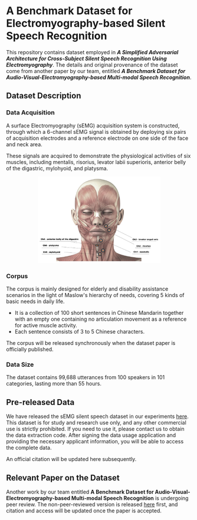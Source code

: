 # A Benchmark Dataset for Electromyography-based Silent Speech Recognition 

This repository contains dataset employed in ***A Simplified Adversarial Architecture for Cross-Subject Silent Speech Recognition Using Electromyography***.
The details and original provenance of the dataset come from another paper by our team, entitled ***A Benchmark Dataset for Audio-Visual-Electromyography-based Multi-modal Speech Recognition***.


## Dataset Description

### Data Acquisition 

A surface Electromyography (sEMG) acquisition system is constructed, through which a 6-channel sEMG signal is obtained by deploying six pairs of acquisition electrodes and a reference electrode on one side of the face and neck area. 

These signals are acquired to demonstrate the physiological activities of six muscles, including mentalis, risorius, levator labii superioris, anterior belly of the digastric, mylohyoid, and platysma.

<p align = "center">
<img src="MusclesDistribution.png" alt="MusclesDistribution" width="66%"  />
</p>


### Corpus

The corpus is mainly designed for elderly and disability assistance scenarios in the light of Maslow's hierarchy of needs, covering 5 kinds of basic needs in daily life. 
- It is a collection of 100 short sentences in Chinese Mandarin together with an empty one containing no articulation movement as a reference for active muscle activity. 
- Each sentence consists of 3 to 5 Chinese characters. 

The corpus will be released synchronously when the dataset paper is officially published.

### Data Size

The dataset contains 99,688 utterances from 100 speakers in 101 categories, lasting more than 55 hours.


## Pre-released Data

We have released the sEMG silent speech dataset in our experiments [here](https://pan.baidu.com/s/1WyQVJOZyb6woQ70BLSRinQ). This dataset is for study and research use only, and any other commercial use is strictly prohibited. 
If you need to use it, please contact us to obtain the data extraction code. After signing the data usage application and providing the necessary applicant information, you will be able to access the complete data.

An official citation will be updated here subsequently.


## Relevant Paper on the Dataset

Another work by our team entitled **A Benchmark Dataset for Audio-Visual-Electromyography-based Multi-modal Speech Recognition** is undergoing peer review. The non-peer-reviewed version is released [here](dataset_paper_nonereviewed.pdf) first, and citation and access will be updated once the paper is accepted.
